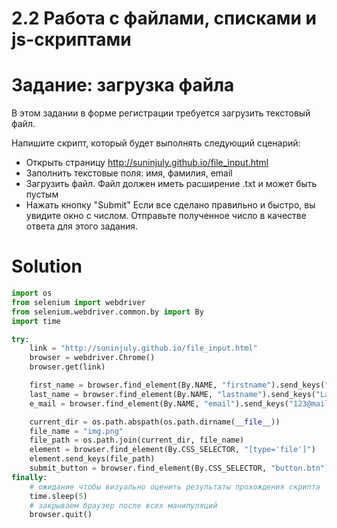 # 2.2 Работа с файлами, списками и js-скриптами
# Задание: загрузка файла
В этом задании в форме регистрации требуется загрузить текстовый файл.

Напишите скрипт, который будет выполнять следующий сценарий:

* Открыть страницу http://suninjuly.github.io/file_input.html
* Заполнить текстовые поля: имя, фамилия, email
* Загрузить файл. Файл должен иметь расширение .txt и может быть пустым
* Нажать кнопку "Submit"
Если все сделано правильно и быстро, вы увидите окно с числом. Отправьте полученное число в качестве ответа для этого задания.

# Solution
```python
import os
from selenium import webdriver
from selenium.webdriver.common.by import By
import time

try:
    link = "http://suninjuly.github.io/file_input.html"
    browser = webdriver.Chrome()
    browser.get(link)

    first_name = browser.find_element(By.NAME, "firstname").send_keys("First name")
    last_name = browser.find_element(By.NAME, "lastname").send_keys("Last name")
    e_mail = browser.find_element(By.NAME, "email").send_keys("123@mail.ru")

    current_dir = os.path.abspath(os.path.dirname(__file__))
    file_name = "img.png"
    file_path = os.path.join(current_dir, file_name)
    element = browser.find_element(By.CSS_SELECTOR, "[type='file']")
    element.send_keys(file_path)
    submit_button = browser.find_element(By.CSS_SELECTOR, "button.btn").click()
finally:
    # ожидание чтобы визуально оценить результаты прохождения скрипта
    time.sleep(5)
    # закрываем браузер после всех манипуляций
    browser.quit()
```